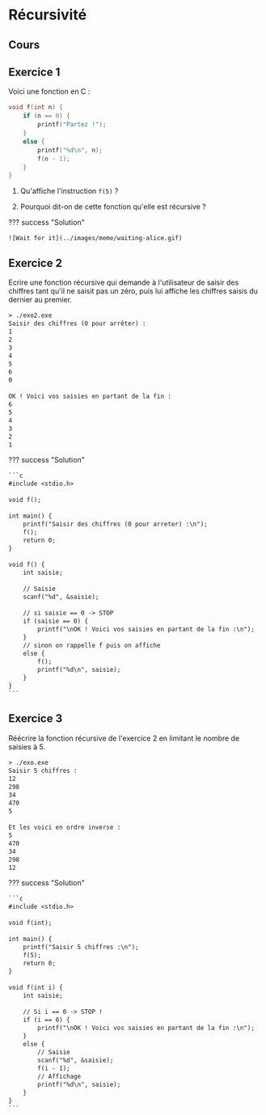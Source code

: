 # Récursivité

## Cours

<object class="fullScreenAble" data="../../pdf/cours/bts1/bts1_2425_05_fonctions_recursivite.pdf" type="application/pdf"></object>

## Exercice 1

Voici une fonction en C :

```c
void f(int n) {
    if (n == 0) {
        printf("Partez !");
    }
    else {
        printf("%d\n", n);
        f(n - 1);
    }   
}
```

1) Qu'affiche l'instruction `f(5)` ?

2) Pourquoi dit-on de cette fonction qu'elle est récursive ?

??? success "Solution"
    
    ![Wait for it](../images/meme/waiting-alice.gif)

## Exercice 2

Ecrire une fonction récursive qui demande à l'utilisateur de saisir des chiffres tant qu'il ne saisit pas un zéro, puis lui affiche les chiffres saisis du dernier au premier.

```
> ./exo2.exe
Saisir des chiffres (0 pour arrêter) :
1
2
3
4
5
6
0

OK ! Voici vos saisies en partant de la fin :
6
5
4
3
2
1
```

??? success "Solution"
    
    ```c
    #include <stdio.h>

    void f();

    int main() {
        printf("Saisir des chiffres (0 pour arreter) :\n");
        f();
        return 0;
    }

    void f() {
        int saisie;
        
        // Saisie
        scanf("%d", &saisie);

        // si saisie == 0 -> STOP
        if (saisie == 0) {
            printf("\nOK ! Voici vos saisies en partant de la fin :\n");
        }
        // sinon on rappelle f puis on affiche 
        else {
            f();
            printf("%d\n", saisie);
        }
    }
    ```
    

## Exercice 3

Réécrire la fonction récursive de l'exercice 2 en limitant le nombre de saisies à 5.

```
> ./exo.exe
Saisir 5 chiffres :
12
298
34
470
5

Et les voici en ordre inverse :
5
470
34
298
12
```

??? success "Solution"
    
    ```c
    #include <stdio.h>

    void f(int);

    int main() {
        printf("Saisir 5 chiffres :\n");
        f(5);
        return 0;
    }

    void f(int i) {
        int saisie;
        
        // Si i == 0 -> STOP !
        if (i == 0) {
            printf("\nOK ! Voici vos saisies en partant de la fin :\n");
        }
        else {
            // Saisie
            scanf("%d", &saisie);
            f(i - 1);
            // Affichage
            printf("%d\n", saisie);
        }
    }
    ```
